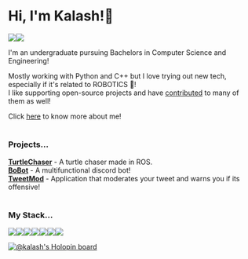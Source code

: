# Hi, I'm Kalash!👋

<div style="display: flex">
  <a href="https://twitter.com/_kalashjain_" target="_blank">
    <img src="https://img.shields.io/badge/Twitter-1DA1F2?style=for-the-badge&logo=twitter&logoColor=white" />
  </a>
  <a href="https://www.linkedin.com/in/kalashjain513/" target="_blank">
    <img src="https://img.shields.io/badge/LinkedIn-0077B5?style=for-the-badge&logo=linkedin&logoColor=white" />
  </a>
</div>

I'm an undergraduate pursuing Bachelors in Computer Science and Engineering!  
  
Mostly working with Python and C++ but I love trying out new tech, especially if it's related to ROBOTICS 🤖!  
I like supporting open-source projects and have [contributed](https://github.com/kalashjain23/open-source-contributions) to many of them as well!  
  
Click [here](https://linktr.ee/kalashh) to know more about me!

#

### Projects...
[**TurtleChaser**](https://github.com/kalashjain23/turtlechaser) - A turtle chaser made in ROS.  
[**BoBot**](https://github.com/kalashjain23/BoBot) - A multifunctional discord bot!  
[**TweetMod**](https://github.com/kalashjain23/TweetMod) - Application that moderates your tweet and warns you if its offensive!  

#

### My Stack...
<center>
  <div style="display: flex">
    <img src="https://img.shields.io/badge/Python-FFD43B?style=for-the-badge&logo=python&logoColor=blue" />
    <img src="https://img.shields.io/badge/C%2B%2B-00599C?style=for-the-badge&logo=c%2B%2B&logoColor=white" />
    <img src="https://img.shields.io/badge/ros-%230A0FF9.svg?style=for-the-badge&logo=ros&logoColor=white" />
    <img src="https://img.shields.io/badge/jupyter-%23FA0F00.svg?style=for-the-badge&logo=jupyter&logoColor=white" />
    <img src="https://img.shields.io/badge/Ubuntu-E95420?style=for-the-badge&logo=ubuntu&logoColor=white" />
    <img src="https://img.shields.io/badge/git-%34495E.svg?style=for-the-badge&logo=git&logoColor=white" />
    <img src="https://img.shields.io/badge/github-%23121011.svg?style=for-the-badge&logo=github&logoColor=white" />
    
  </div>
</center>

[![@kalash's Holopin board](https://holopin.me/kalash)](https://holopin.io/@kalash)
